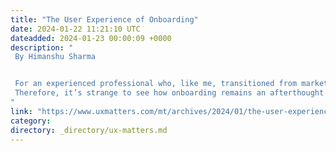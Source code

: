 ```yaml
---
title: "The User Experience of Onboarding"
date: 2024-01-22 11:21:10 UTC
dateadded: 2024-01-23 00:00:09 +0000
description: "
 By Himanshu Sharma 


 For an experienced professional who, like me, transitioned from marketing to User Experience, user onboarding is one of the most crucial aspects of both Customer Experience (CX) and User Experience. A well-designed user-onboarding process helps users understand a product’s value proposition, learn how to use it effectively, and achieve their desired outcomes quickly and easily. This leads to a positive customer experience because users feel confident and successful in using the product. Plus, a good onboarding process can help to improve a product’s user experience by identifying and addressing any painpoints or usability issues that people may experience. 
 Therefore, it’s strange to see how onboarding remains an afterthought for most product or UX teams. Working on the HSBC’s world-class account-opening team, focusing on onboarding, opened up new horizons for my thinking about crafting compelling user onboarding experiences and what this means for product teams, customers, and users. I had not previously thought that an onboarding experience could provide a strategic lever for the success of a digital product and play a key role in customer adoption as well as retention. Read More 
"
link: "https://www.uxmatters.com/mt/archives/2024/01/the-user-experience-of-onboarding.php"
category:
directory: _directory/ux-matters.md
---
```

